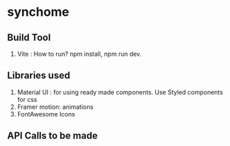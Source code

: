 # synchome
## Build Tool
1. Vite : How to run? npm install, npm run dev.
## Libraries used
1. Material UI : for using ready made components. Use Styled components for css
2. Framer motion: animations
3. FontAwesome Icons
## API Calls to be made

